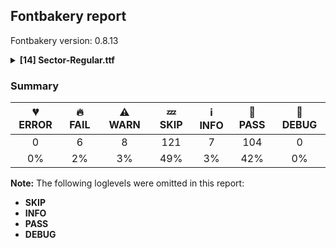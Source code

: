 ## Fontbakery report

Fontbakery version: 0.8.13

<details><summary><b>[14] Sector-Regular.ttf</b></summary><div><details><summary>🔥 <b>FAIL:</b> Check Google Fonts glyph coverage. (<a href="https://font-bakery.readthedocs.io/en/stable/fontbakery/profiles/googlefonts.html#com.google.fonts/check/glyph_coverage">com.google.fonts/check/glyph_coverage</a>)</summary><div>


* 🔥 **FAIL** Missing required codepoints:

	- 0x014A (LATIN CAPITAL LETTER ENG)


	- 0x016C (LATIN CAPITAL LETTER U WITH BREVE)


	- 0x014B (LATIN SMALL LETTER ENG)
 

	- 0x016D (LATIN SMALL LETTER U WITH BREVE)
 [code: missing-codepoints]
</div></details><details><summary>🔥 <b>FAIL:</b> Check license file has good copyright string. (<a href="https://font-bakery.readthedocs.io/en/stable/fontbakery/profiles/googlefonts.html#com.google.fonts/check/license/OFL_copyright">com.google.fonts/check/license/OFL_copyright</a>)</summary><div>


* 🔥 **FAIL** First line in license file is:

"copyright 2023 sector mono, mateo broillet"

which does not match the expected format, similar to:

"Copyright 2022 The Familyname Project Authors (git url)" [code: bad-format]
</div></details><details><summary>🔥 <b>FAIL:</b> Check font follows the Google Fonts vertical metric schema (<a href="https://font-bakery.readthedocs.io/en/stable/fontbakery/profiles/googlefonts.html#com.google.fonts/check/vertical_metrics">com.google.fonts/check/vertical_metrics</a>)</summary><div>


* 🔥 **FAIL** The sum of hhea.ascender + abs(hhea.descender) + hhea.lineGap is 920 when it should be at least 1200 [code: bad-hhea-range]
</div></details><details><summary>🔥 <b>FAIL:</b> OS/2.fsSelection bit 7 (USE_TYPO_METRICS) is set in all fonts. (<a href="https://font-bakery.readthedocs.io/en/stable/fontbakery/profiles/googlefonts.html#com.google.fonts/check/os2/use_typo_metrics">com.google.fonts/check/os2/use_typo_metrics</a>)</summary><div>


* 🔥 **FAIL** OS/2.fsSelection bit 7 (USE_TYPO_METRICS) wasNOT set in the following fonts: ['fonts/ttf/Sector-Regular.ttf']. [code: missing-os2-fsselection-bit7]
</div></details><details><summary>🔥 <b>FAIL:</b> Checking OS/2 usWinAscent & usWinDescent. (<a href="https://font-bakery.readthedocs.io/en/stable/fontbakery/profiles/universal.html#com.google.fonts/check/family/win_ascent_and_descent">com.google.fonts/check/family/win_ascent_and_descent</a>)</summary><div>


* 🔥 **FAIL** OS/2.usWinAscent value should be equal or greater than 869, but got 680 instead [code: ascent]
* 🔥 **FAIL** OS/2.usWinDescent value should be equal or greater than 262, but got 240 instead. [code: descent]
</div></details><details><summary>🔥 <b>FAIL:</b> Ensure soft_dotted characters lose their dot when combined with marks that replace the dot. (<a href="https://font-bakery.readthedocs.io/en/stable/fontbakery/profiles/universal.html#com.google.fonts/check/soft_dotted">com.google.fonts/check/soft_dotted</a>)</summary><div>


* 🔥 **FAIL** The dot of soft dotted characters used in orthographies must disappear in the following strings: i̋ j̀ j́ j̃ j̄ j̈ į̀ į́ į̂ į̃ į̄ į̌

The dot of soft dotted characters should disappear in other cases, for example: ĭ ǐ i̒ ĭ̦ i̦̇ i̦̊ i̦̋ ǐ̦ i̦̒ ĭ̧ i̧̋ ǐ̧ i̧̒ ĵ j̆ j̇ j̊ j̋ ǰ j̒ [code: soft-dotted]
</div></details><details><summary>⚠ <b>WARN:</b> Checking OS/2 achVendID. (<a href="https://font-bakery.readthedocs.io/en/stable/fontbakery/profiles/googlefonts.html#com.google.fonts/check/vendor_id">com.google.fonts/check/vendor_id</a>)</summary><div>


* ⚠ **WARN** OS/2 VendorID value 'Mate' is not yet recognized. If you registered it recently, then it's safe to ignore this warning message. Otherwise, you should set it to your own unique 4 character code, and register it with Microsoft at https://www.microsoft.com/typography/links/vendorlist.aspx
 [code: unknown]
</div></details><details><summary>⚠ <b>WARN:</b> License URL matches License text on name table? (<a href="https://font-bakery.readthedocs.io/en/stable/fontbakery/profiles/googlefonts.html#com.google.fonts/check/name/license_url">com.google.fonts/check/name/license_url</a>)</summary><div>


* ⚠ **WARN** Please consider using HTTPS URLs at name table entry [plat=3, enc=1, name=14] [code: http-in-license-info]
</div></details><details><summary>⚠ <b>WARN:</b> Ensure fonts have ScriptLangTags declared on the 'meta' table. (<a href="https://font-bakery.readthedocs.io/en/stable/fontbakery/profiles/googlefonts.html#com.google.fonts/check/meta/script_lang_tags">com.google.fonts/check/meta/script_lang_tags</a>)</summary><div>


* ⚠ **WARN** This font file does not have a 'meta' table. [code: lacks-meta-table]
</div></details><details><summary>⚠ <b>WARN:</b> Check font contains no unreachable glyphs (<a href="https://font-bakery.readthedocs.io/en/stable/fontbakery/profiles/universal.html#com.google.fonts/check/unreachable_glyphs">com.google.fonts/check/unreachable_glyphs</a>)</summary><div>


* ⚠ **WARN** The following glyphs could not be reached by codepoint or substitution rules:

	- i.loclTRK

	- uni004A0301

	- uni006A0301 

	- uni030C.alt
 [code: unreachable-glyphs]
</div></details><details><summary>⚠ <b>WARN:</b> Check if each glyph has the recommended amount of contours. (<a href="https://font-bakery.readthedocs.io/en/stable/fontbakery/profiles/universal.html#com.google.fonts/check/contour_count">com.google.fonts/check/contour_count</a>)</summary><div>


* ⚠ **WARN** This check inspects the glyph outlines and detects the total number of contours in each of them. The expected values are infered from the typical ammounts of contours observed in a large collection of reference font families. The divergences listed below may simply indicate a significantly different design on some of your glyphs. On the other hand, some of these may flag actual bugs in the font such as glyphs mapped to an incorrect codepoint. Please consider reviewing the design and codepoint assignment of these to make sure they are correct.

The following glyphs do not have the recommended number of contours:

	- Glyph name: asterisk	Contours detected: 2	Expected: 1 or 4

	- Glyph name: W	Contours detected: 4	Expected: 1 or 2

	- Glyph name: v	Contours detected: 2	Expected: 1

	- Glyph name: w	Contours detected: 4	Expected: 1

	- Glyph name: braceleft	Contours detected: 2	Expected: 1

	- Glyph name: braceright	Contours detected: 2	Expected: 1

	- Glyph name: newGlyph	Contours detected: 0	Expected: 2 or 3

	- Glyph name: newGlyph.001	Contours detected: 0	Expected: 2 or 3

	- Glyph name: germandbls	Contours detected: 0	Expected: 1

	- Glyph name: eth	Contours detected: 0	Expected: 2

	- Glyph name: aogonek	Contours detected: 3	Expected: 2

	- Glyph name: eogonek	Contours detected: 3	Expected: 2

	- Glyph name: Uogonek	Contours detected: 2	Expected: 1

	- Glyph name: uogonek	Contours detected: 2	Expected: 1

	- Glyph name: Wcircumflex	Contours detected: 5	Expected: 2

	- Glyph name: wcircumflex	Contours detected: 5	Expected: 2

	- Glyph name: Wgrave	Contours detected: 5	Expected: 2

	- Glyph name: wgrave	Contours detected: 5	Expected: 2

	- Glyph name: Wacute	Contours detected: 5	Expected: 2

	- Glyph name: wacute	Contours detected: 5	Expected: 2

	- Glyph name: Wdieresis	Contours detected: 6	Expected: 3

	- Glyph name: wdieresis	Contours detected: 6	Expected: 3

	- Glyph name: uni1E9E	Contours detected: 0	Expected: 1

	- Glyph name: arrowboth	Contours detected: 2	Expected: 1

	- Glyph name: arrowupdn	Contours detected: 2	Expected: 1

	- Glyph name: infinity	Contours detected: 4	Expected: 3

	- Glyph name: Uogonek	Contours detected: 2	Expected: 1

	- Glyph name: W	Contours detected: 4	Expected: 1 or 2

	- Glyph name: Wacute	Contours detected: 5	Expected: 2

	- Glyph name: Wcircumflex	Contours detected: 5	Expected: 2

	- Glyph name: Wdieresis	Contours detected: 6	Expected: 3

	- Glyph name: Wgrave	Contours detected: 5	Expected: 2

	- Glyph name: aogonek	Contours detected: 3	Expected: 2

	- Glyph name: arrowboth	Contours detected: 2	Expected: 1

	- Glyph name: arrowupdn	Contours detected: 2	Expected: 1

	- Glyph name: asterisk	Contours detected: 2	Expected: 1 or 4

	- Glyph name: braceleft	Contours detected: 2	Expected: 1

	- Glyph name: braceright	Contours detected: 2	Expected: 1

	- Glyph name: eogonek	Contours detected: 3	Expected: 2

	- Glyph name: eth	Contours detected: 0	Expected: 2

	- Glyph name: germandbls	Contours detected: 0	Expected: 1

	- Glyph name: infinity	Contours detected: 4	Expected: 3

	- Glyph name: uni1E9E	Contours detected: 0	Expected: 1

	- Glyph name: uogonek	Contours detected: 2	Expected: 1

	- Glyph name: v	Contours detected: 2	Expected: 1

	- Glyph name: w	Contours detected: 4	Expected: 1

	- Glyph name: wacute	Contours detected: 5	Expected: 2

	- Glyph name: wcircumflex	Contours detected: 5	Expected: 2

	- Glyph name: wdieresis	Contours detected: 6	Expected: 3 

	- Glyph name: wgrave	Contours detected: 5	Expected: 2
 [code: contour-count]
</div></details><details><summary>⚠ <b>WARN:</b> Ensure dotted circle glyph is present and can attach marks. (<a href="https://font-bakery.readthedocs.io/en/stable/fontbakery/profiles/universal.html#com.google.fonts/check/dotted_circle">com.google.fonts/check/dotted_circle</a>)</summary><div>


* ⚠ **WARN** No dotted circle glyph present [code: missing-dotted-circle]
</div></details><details><summary>⚠ <b>WARN:</b> Checking correctness of monospaced metadata. (<a href="https://font-bakery.readthedocs.io/en/stable/fontbakery/profiles/name.html#com.google.fonts/check/monospace">com.google.fonts/check/monospace</a>)</summary><div>


* ⚠ **WARN** The OpenType spec recomments at https://learn.microsoft.com/en-us/typography/opentype/spec/recom#hhea-table that hhea.numberOfHMetrics be set to 3 but this font has 378 instead.
Please read https://github.com/fonttools/fonttools/issues/3014 to decide whether this makes sense for your font. [code: bad-numberOfHMetrics]
</div></details><details><summary>⚠ <b>WARN:</b> Do outlines contain any jaggy segments? (<a href="https://font-bakery.readthedocs.io/en/stable/fontbakery/profiles/<Section: Outline Correctness Checks>.html#com.google.fonts/check/outline_jaggy_segments">com.google.fonts/check/outline_jaggy_segments</a>)</summary><div>


* ⚠ **WARN** The following glyphs have jaggy segments:

	* Aring (U+00C5): B<<339.0,858.0>-<348.0,849.0>-<349.0,837.0>>/B<<349.0,837.0>-<350.0,849.0>-<359.0,858.0>> = 9.527283381452328

	* Aring (U+00C5): B<<341.0,777.0>-<350.0,768.0>-<351.0,756.0>>/B<<351.0,756.0>-<352.0,768.0>-<361.0,777.0>> = 9.527283381452328

	* Aring (U+00C5): B<<359.0,811.0>-<350.0,820.0>-<349.0,832.0>>/B<<349.0,832.0>-<348.0,820.0>-<339.0,811.0>> = 9.527283381452328

	* Aring (U+00C5): B<<361.0,730.0>-<352.0,739.0>-<351.0,751.0>>/B<<351.0,751.0>-<350.0,739.0>-<341.0,730.0>> = 9.527283381452328

	* Uring (U+016E): B<<339.0,858.0>-<348.0,849.0>-<349.0,837.0>>/B<<349.0,837.0>-<350.0,849.0>-<359.0,858.0>> = 9.527283381452328

	* Uring (U+016E): B<<341.0,777.0>-<350.0,768.0>-<351.0,756.0>>/B<<351.0,756.0>-<352.0,768.0>-<361.0,777.0>> = 9.527283381452328

	* Uring (U+016E): B<<359.0,811.0>-<350.0,820.0>-<349.0,832.0>>/B<<349.0,832.0>-<348.0,820.0>-<339.0,811.0>> = 9.527283381452328

	* Uring (U+016E): B<<361.0,730.0>-<352.0,739.0>-<351.0,751.0>>/B<<351.0,751.0>-<350.0,739.0>-<341.0,730.0>> = 9.527283381452328

	* W (U+0057): B<<342.0,411.0>-<349.0,398.0>-<348.0,384.0>>/B<<348.0,384.0>-<348.0,397.0>-<355.0,410.0>> = 4.085616779974799

	* W (U+0057): B<<349.0,377.0>-<349.0,380.0>-<348.0,384.0>>/L<<348.0,384.0>--<348.0,378.0>> = 14.036243467926484

	* W (U+0057): B<<445.0,55.0>-<445.0,82.0>-<464.0,98.0>>/L<<464.0,98.0>--<462.0,97.0>> = 13.53585636913422

	* Wacute (U+1E82): B<<342.0,411.0>-<349.0,398.0>-<348.0,384.0>>/B<<348.0,384.0>-<348.0,397.0>-<355.0,410.0>> = 4.085616779974799

	* Wacute (U+1E82): B<<349.0,377.0>-<349.0,380.0>-<348.0,384.0>>/L<<348.0,384.0>--<348.0,378.0>> = 14.036243467926484

	* Wacute (U+1E82): B<<445.0,55.0>-<445.0,82.0>-<464.0,98.0>>/L<<464.0,98.0>--<462.0,97.0>> = 13.53585636913422

	* Wcircumflex (U+0174): B<<342.0,411.0>-<349.0,398.0>-<348.0,384.0>>/B<<348.0,384.0>-<348.0,397.0>-<355.0,410.0>> = 4.085616779974799

	* Wcircumflex (U+0174): B<<349.0,377.0>-<349.0,380.0>-<348.0,384.0>>/L<<348.0,384.0>--<348.0,378.0>> = 14.036243467926484

	* Wcircumflex (U+0174): B<<445.0,55.0>-<445.0,82.0>-<464.0,98.0>>/L<<464.0,98.0>--<462.0,97.0>> = 13.53585636913422

	* Wdieresis (U+1E84): B<<342.0,411.0>-<349.0,398.0>-<348.0,384.0>>/B<<348.0,384.0>-<348.0,397.0>-<355.0,410.0>> = 4.085616779974799

	* Wdieresis (U+1E84): B<<349.0,377.0>-<349.0,380.0>-<348.0,384.0>>/L<<348.0,384.0>--<348.0,378.0>> = 14.036243467926484

	* Wdieresis (U+1E84): B<<445.0,55.0>-<445.0,82.0>-<464.0,98.0>>/L<<464.0,98.0>--<462.0,97.0>> = 13.53585636913422

	* Wgrave (U+1E80): B<<342.0,411.0>-<349.0,398.0>-<348.0,384.0>>/B<<348.0,384.0>-<348.0,397.0>-<355.0,410.0>> = 4.085616779974799

	* Wgrave (U+1E80): B<<349.0,377.0>-<349.0,380.0>-<348.0,384.0>>/L<<348.0,384.0>--<348.0,378.0>> = 14.036243467926484

	* Wgrave (U+1E80): B<<445.0,55.0>-<445.0,82.0>-<464.0,98.0>>/L<<464.0,98.0>--<462.0,97.0>> = 13.53585636913422

	* Z (U+005A): B<<208.0,124.0>-<196.0,110.0>-<177.0,106.0>>/B<<177.0,106.0>-<180.0,106.0>-<184.0,105.0>> = 11.888658039627968

	* Zacute (U+0179): B<<208.0,124.0>-<196.0,110.0>-<177.0,106.0>>/B<<177.0,106.0>-<180.0,106.0>-<184.0,105.0>> = 11.888658039627968

	* Zcaron (U+017D): B<<208.0,124.0>-<196.0,110.0>-<177.0,106.0>>/B<<177.0,106.0>-<180.0,106.0>-<184.0,105.0>> = 11.888658039627968

	* Zdotaccent (U+017B): B<<208.0,124.0>-<196.0,110.0>-<177.0,106.0>>/B<<177.0,106.0>-<180.0,106.0>-<184.0,105.0>> = 11.888658039627968

	* aring (U+00E5): B<<339.0,706.0>-<348.0,697.0>-<349.0,685.0>>/B<<349.0,685.0>-<350.0,697.0>-<359.0,706.0>> = 9.527283381452328

	* aring (U+00E5): B<<341.0,625.0>-<350.0,616.0>-<351.0,604.0>>/B<<351.0,604.0>-<352.0,616.0>-<361.0,625.0>> = 9.527283381452328

	* aring (U+00E5): B<<359.0,659.0>-<350.0,668.0>-<349.0,680.0>>/B<<349.0,680.0>-<348.0,668.0>-<339.0,659.0>> = 9.527283381452328

	* aring (U+00E5): B<<361.0,578.0>-<352.0,587.0>-<351.0,599.0>>/B<<351.0,599.0>-<350.0,587.0>-<341.0,578.0>> = 9.527283381452328

	* ring (U+02DA): B<<339.0,672.0>-<348.0,663.0>-<349.0,651.0>>/B<<349.0,651.0>-<350.0,663.0>-<359.0,672.0>> = 9.527283381452328

	* ring (U+02DA): B<<341.0,591.0>-<350.0,582.0>-<351.0,570.0>>/B<<351.0,570.0>-<352.0,582.0>-<361.0,591.0>> = 9.527283381452328

	* ring (U+02DA): B<<359.0,625.0>-<350.0,634.0>-<349.0,646.0>>/B<<349.0,646.0>-<348.0,634.0>-<339.0,625.0>> = 9.527283381452328

	* ring (U+02DA): B<<361.0,544.0>-<352.0,553.0>-<351.0,565.0>>/B<<351.0,565.0>-<350.0,553.0>-<341.0,544.0>> = 9.527283381452328

	* uni030A (U+030A): B<<339.0,858.0>-<348.0,849.0>-<349.0,837.0>>/B<<349.0,837.0>-<350.0,849.0>-<359.0,858.0>> = 9.527283381452328

	* uni030A (U+030A): B<<341.0,777.0>-<350.0,768.0>-<351.0,756.0>>/B<<351.0,756.0>-<352.0,768.0>-<361.0,777.0>> = 9.527283381452328

	* uni030A (U+030A): B<<359.0,811.0>-<350.0,820.0>-<349.0,832.0>>/B<<349.0,832.0>-<348.0,820.0>-<339.0,811.0>> = 9.527283381452328

	* uni030A (U+030A): B<<361.0,730.0>-<352.0,739.0>-<351.0,751.0>>/B<<351.0,751.0>-<350.0,739.0>-<341.0,730.0>> = 9.527283381452328

	* uni1EF9 (U+1EF9): B<<221.0,410.0>-<209.0,410.0>-<188.0,414.0>>/B<<188.0,414.0>-<207.0,408.0>-<216.0,392.0>> = 6.741270506160247

	* uni1EF9 (U+1EF9): B<<260.5,283.5>-<255.0,263.0>-<237.0,253.0>>/B<<237.0,253.0>-<255.0,264.0>-<275.5,259.0>> = 2.374961515761332

	* uni1EF9 (U+1EF9): B<<425.5,259.0>-<446.0,264.0>-<464.0,253.0>>/B<<464.0,253.0>-<445.0,263.0>-<440.0,283.5>> = 3.6710250137784786

	* uni1EF9 (U+1EF9): B<<484.0,392.0>-<493.0,407.0>-<510.0,413.0>>/B<<510.0,413.0>-<492.0,410.0>-<481.0,410.0>> = 9.97771262015058

	* uring (U+016F): B<<339.0,708.0>-<348.0,699.0>-<349.0,687.0>>/B<<349.0,687.0>-<350.0,699.0>-<359.0,708.0>> = 9.527283381452328

	* uring (U+016F): B<<341.0,627.0>-<350.0,618.0>-<351.0,606.0>>/B<<351.0,606.0>-<352.0,618.0>-<361.0,627.0>> = 9.527283381452328

	* uring (U+016F): B<<359.0,661.0>-<350.0,670.0>-<349.0,682.0>>/B<<349.0,682.0>-<348.0,670.0>-<339.0,661.0>> = 9.527283381452328

	* uring (U+016F): B<<361.0,580.0>-<352.0,589.0>-<351.0,601.0>>/B<<351.0,601.0>-<350.0,589.0>-<341.0,580.0>> = 9.527283381452328

	* v (U+0076): B<<207.0,410.0>-<195.0,410.0>-<174.0,414.0>>/B<<174.0,414.0>-<193.0,408.0>-<202.0,392.0>> = 6.741270506160247

	* v (U+0076): B<<246.5,283.5>-<241.0,263.0>-<223.0,253.0>>/B<<223.0,253.0>-<241.0,264.0>-<261.5,259.0>> = 2.374961515761332

	* v (U+0076): B<<411.5,259.0>-<432.0,264.0>-<450.0,253.0>>/B<<450.0,253.0>-<431.0,263.0>-<426.0,283.5>> = 3.6710250137784786

	* v (U+0076): B<<470.0,392.0>-<479.0,407.0>-<496.0,413.0>>/B<<496.0,413.0>-<478.0,410.0>-<467.0,410.0>> = 9.97771262015058

	* w (U+0077): B<<285.0,411.5>-<300.0,423.0>-<316.0,418.0>>/B<<316.0,418.0>-<289.0,434.0>-<289.0,465.0>> = 13.296643320791533

	* w (U+0077): B<<345.0,410.0>-<338.0,410.0>-<331.0,412.0>>/B<<331.0,412.0>-<340.0,407.0>-<345.0,398.0>> = 13.109208198154267

	* wacute (U+1E83): B<<285.0,411.5>-<300.0,423.0>-<316.0,418.0>>/B<<316.0,418.0>-<289.0,434.0>-<289.0,465.0>> = 13.296643320791533

	* wacute (U+1E83): B<<345.0,410.0>-<338.0,410.0>-<331.0,412.0>>/B<<331.0,412.0>-<340.0,407.0>-<345.0,398.0>> = 13.109208198154267

	* wcircumflex (U+0175): B<<285.0,411.5>-<300.0,423.0>-<316.0,418.0>>/B<<316.0,418.0>-<289.0,434.0>-<289.0,465.0>> = 13.296643320791533

	* wcircumflex (U+0175): B<<345.0,410.0>-<338.0,410.0>-<331.0,412.0>>/B<<331.0,412.0>-<340.0,407.0>-<345.0,398.0>> = 13.109208198154267

	* wdieresis (U+1E85): B<<285.0,411.5>-<300.0,423.0>-<316.0,418.0>>/B<<316.0,418.0>-<289.0,434.0>-<289.0,465.0>> = 13.296643320791533

	* wdieresis (U+1E85): B<<345.0,410.0>-<338.0,410.0>-<331.0,412.0>>/B<<331.0,412.0>-<340.0,407.0>-<345.0,398.0>> = 13.109208198154267

	* wgrave (U+1E81): B<<285.0,411.5>-<300.0,423.0>-<316.0,418.0>>/B<<316.0,418.0>-<289.0,434.0>-<289.0,465.0>> = 13.296643320791533

	* wgrave (U+1E81): B<<345.0,410.0>-<338.0,410.0>-<331.0,412.0>>/B<<331.0,412.0>-<340.0,407.0>-<345.0,398.0>> = 13.109208198154267

	* y (U+0079): B<<221.0,410.0>-<209.0,410.0>-<188.0,414.0>>/B<<188.0,414.0>-<207.0,408.0>-<216.0,392.0>> = 6.741270506160247

	* y (U+0079): B<<260.5,283.5>-<255.0,263.0>-<237.0,253.0>>/B<<237.0,253.0>-<255.0,264.0>-<275.5,259.0>> = 2.374961515761332

	* y (U+0079): B<<425.5,259.0>-<446.0,264.0>-<464.0,253.0>>/B<<464.0,253.0>-<445.0,263.0>-<440.0,283.5>> = 3.6710250137784786

	* y (U+0079): B<<484.0,392.0>-<493.0,407.0>-<510.0,413.0>>/B<<510.0,413.0>-<492.0,410.0>-<481.0,410.0>> = 9.97771262015058

	* yacute (U+00FD): B<<221.0,410.0>-<209.0,410.0>-<188.0,414.0>>/B<<188.0,414.0>-<207.0,408.0>-<216.0,392.0>> = 6.741270506160247

	* yacute (U+00FD): B<<260.5,283.5>-<255.0,263.0>-<237.0,253.0>>/B<<237.0,253.0>-<255.0,264.0>-<275.5,259.0>> = 2.374961515761332

	* yacute (U+00FD): B<<425.5,259.0>-<446.0,264.0>-<464.0,253.0>>/B<<464.0,253.0>-<445.0,263.0>-<440.0,283.5>> = 3.6710250137784786

	* yacute (U+00FD): B<<484.0,392.0>-<493.0,407.0>-<510.0,413.0>>/B<<510.0,413.0>-<492.0,410.0>-<481.0,410.0>> = 9.97771262015058

	* ycircumflex (U+0177): B<<221.0,410.0>-<209.0,410.0>-<188.0,414.0>>/B<<188.0,414.0>-<207.0,408.0>-<216.0,392.0>> = 6.741270506160247

	* ycircumflex (U+0177): B<<260.5,283.5>-<255.0,263.0>-<237.0,253.0>>/B<<237.0,253.0>-<255.0,264.0>-<275.5,259.0>> = 2.374961515761332

	* ycircumflex (U+0177): B<<425.5,259.0>-<446.0,264.0>-<464.0,253.0>>/B<<464.0,253.0>-<445.0,263.0>-<440.0,283.5>> = 3.6710250137784786

	* ycircumflex (U+0177): B<<484.0,392.0>-<493.0,407.0>-<510.0,413.0>>/B<<510.0,413.0>-<492.0,410.0>-<481.0,410.0>> = 9.97771262015058

	* ydieresis (U+00FF): B<<221.0,410.0>-<209.0,410.0>-<188.0,414.0>>/B<<188.0,414.0>-<207.0,408.0>-<216.0,392.0>> = 6.741270506160247

	* ydieresis (U+00FF): B<<260.5,283.5>-<255.0,263.0>-<237.0,253.0>>/B<<237.0,253.0>-<255.0,264.0>-<275.5,259.0>> = 2.374961515761332

	* ydieresis (U+00FF): B<<425.5,259.0>-<446.0,264.0>-<464.0,253.0>>/B<<464.0,253.0>-<445.0,263.0>-<440.0,283.5>> = 3.6710250137784786

	* ydieresis (U+00FF): B<<484.0,392.0>-<493.0,407.0>-<510.0,413.0>>/B<<510.0,413.0>-<492.0,410.0>-<481.0,410.0>> = 9.97771262015058

	* ygrave (U+1EF3): B<<221.0,410.0>-<209.0,410.0>-<188.0,414.0>>/B<<188.0,414.0>-<207.0,408.0>-<216.0,392.0>> = 6.741270506160247

	* ygrave (U+1EF3): B<<260.5,283.5>-<255.0,263.0>-<237.0,253.0>>/B<<237.0,253.0>-<255.0,264.0>-<275.5,259.0>> = 2.374961515761332

	* ygrave (U+1EF3): B<<425.5,259.0>-<446.0,264.0>-<464.0,253.0>>/B<<464.0,253.0>-<445.0,263.0>-<440.0,283.5>> = 3.6710250137784786 

	* ygrave (U+1EF3): B<<484.0,392.0>-<493.0,407.0>-<510.0,413.0>>/B<<510.0,413.0>-<492.0,410.0>-<481.0,410.0>> = 9.97771262015058 [code: found-jaggy-segments]
</div></details><br></div></details>

### Summary

| 💔 ERROR | 🔥 FAIL | ⚠ WARN | 💤 SKIP | ℹ INFO | 🍞 PASS | 🔎 DEBUG |
|:-----:|:----:|:----:|:----:|:----:|:----:|:----:|
| 0 | 6 | 8 | 121 | 7 | 104 | 0 |
| 0% | 2% | 3% | 49% | 3% | 42% | 0% |

**Note:** The following loglevels were omitted in this report:
* **SKIP**
* **INFO**
* **PASS**
* **DEBUG**
